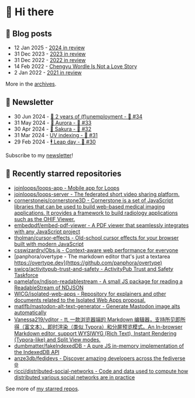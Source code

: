 # 👋 Hi there

## 📝 Blog posts

<!-- feed start -->
- 12 Jan 2025 - [2024 in review](https://cheeaun.com/blog/2025/01/2024-in-review/)
- 31 Dec 2023 - [2023 in review](https://cheeaun.com/blog/2023/12/2023-in-review/)
- 31 Dec 2022 - [2022 in review](https://cheeaun.com/blog/2022/12/2022-in-review/)
- 14 Feb 2022 - [Chengyu Wordle Is Not a Love Story](https://cheeaun.com/blog/2022/02/chengyu-wordle-is-not-a-love-story/)
- 2 Jan 2022 - [2021 in review](https://cheeaun.com/blog/2022/01/2021-in-review/)
<!-- feed end -->

More in the [archives](https://cheeaun.com/blog/archives/).

## 📰 Newsletter

<!-- newsletter start -->
- 30 Jun 2024 - [🎂 2 years of (f)unemployment - 🥫 #34](https://cheeaun.substack.com/p/2-years-of-funemployment-34)
- 31 May 2024 - [🌌 Aurora - 🥫 #33](https://cheeaun.substack.com/p/aurora-33)
- 30 Apr 2024 - [🌸 Sakura - 🥫 #32](https://cheeaun.substack.com/p/sakura-32)
- 31 Mar 2024 - [UV indexing - 🥫 #31](https://cheeaun.substack.com/p/uv-indexing-31)
- 29 Feb 2024 - [🕴️ Leap day - 🥫 #30](https://cheeaun.substack.com/p/leap-day-30)
<!-- newsletter end -->

Subscribe to my [newsletter](https://cheeaun.substack.com/)!

## 🌟 Recently starred repositories

<!-- starred repos start -->
- [joinloops/loops-app - Mobile app for Loops](https://github.com/joinloops/loops-app)
- [joinloops/loops-server - The federated short video sharing platform.](https://github.com/joinloops/loops-server)
- [cornerstonejs/cornerstone3D - Cornerstone is a set of JavaScript libraries that can be used to build web-based medical imaging applications. It provides a framework to build radiology applications such as the OHIF Viewer.](https://github.com/cornerstonejs/cornerstone3D)
- [embedpdf/embed-pdf-viewer - A PDF viewer that seamlessly integrates with any JavaScript project](https://github.com/embedpdf/embed-pdf-viewer)
- [tholman/cursor-effects - Old-school cursor effects for your browser built with modern JavaScript](https://github.com/tholman/cursor-effects)
- [csswizardry/Obs.js - Context-aware web performance for everyone](https://github.com/csswizardry/Obs.js)
- [panphora/overtype - The markdown editor that's just a textarea https://overtype.dev](https://github.com/panphora/overtype)
- [swicg/activitypub-trust-and-safety - ActivityPub Trust and Safety Taskforce](https://github.com/swicg/activitypub-trust-and-safety)
- [pamelafox/ndjson-readablestream - A small JS package for reading a ReadableStream of NDJSON ](https://github.com/pamelafox/ndjson-readablestream)
- [WICG/isolated-web-apps - Repository for explainers and other documents related to the Isolated Web Apps proposal.](https://github.com/WICG/isolated-web-apps)
- [matlfb/mastodon-alt-text-generator - Generate Mastodon image alts automatically](https://github.com/matlfb/mastodon-alt-text-generator)
- [Vanessa219/vditor - ♏  一款浏览器端的 Markdown 编辑器，支持所见即所得（富文本）、即时渲染（类似 Typora）和分屏预览模式。An In-browser Markdown editor, support WYSIWYG (Rich Text),  Instant Rendering (Typora-like) and Split View modes.](https://github.com/Vanessa219/vditor)
- [dumbmatter/fakeIndexedDB - A pure JS in-memory implementation of the IndexedDB API](https://github.com/dumbmatter/fakeIndexedDB)
- [anze3db/fedidevs - Discover amazing developers across the fediverse 🌐](https://github.com/anze3db/fedidevs)
- [ricci/distributed-social-networks - Code and data used to compute how distributed various social networks are in practice](https://github.com/ricci/distributed-social-networks)
<!-- starred repos end -->

See more of [my starred repos](https://github.com/stars/cheeaun/).
